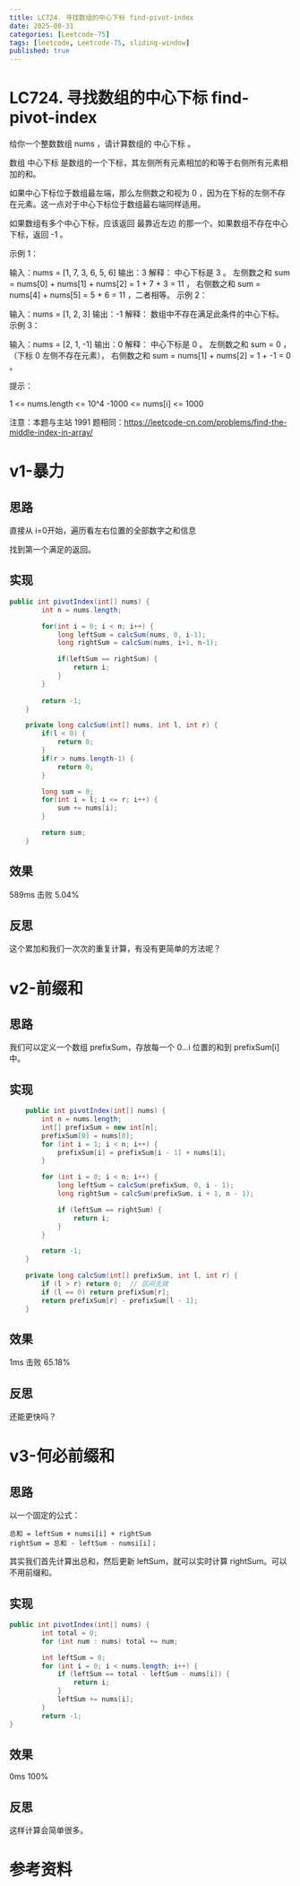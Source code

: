 ```yaml
---
title: LC724. 寻找数组的中心下标 find-pivot-index
date: 2025-08-31 
categories: [Leetcode-75]
tags: [leetcode, Leetcode-75, sliding-window]
published: true
---
```


# LC724. 寻找数组的中心下标 find-pivot-index

给你一个整数数组 nums ，请计算数组的 中心下标 。

数组 中心下标 是数组的一个下标，其左侧所有元素相加的和等于右侧所有元素相加的和。

如果中心下标位于数组最左端，那么左侧数之和视为 0 ，因为在下标的左侧不存在元素。这一点对于中心下标位于数组最右端同样适用。

如果数组有多个中心下标，应该返回 最靠近左边 的那一个。如果数组不存在中心下标，返回 -1 。

 

示例 1：

输入：nums = [1, 7, 3, 6, 5, 6]
输出：3
解释：
中心下标是 3 。
左侧数之和 sum = nums[0] + nums[1] + nums[2] = 1 + 7 + 3 = 11 ，
右侧数之和 sum = nums[4] + nums[5] = 5 + 6 = 11 ，二者相等。
示例 2：

输入：nums = [1, 2, 3]
输出：-1
解释：
数组中不存在满足此条件的中心下标。
示例 3：

输入：nums = [2, 1, -1]
输出：0
解释：
中心下标是 0 。
左侧数之和 sum = 0 ，（下标 0 左侧不存在元素），
右侧数之和 sum = nums[1] + nums[2] = 1 + -1 = 0 。
 

提示：

1 <= nums.length <= 10^4
-1000 <= nums[i] <= 1000
 

注意：本题与主站 1991 题相同：https://leetcode-cn.com/problems/find-the-middle-index-in-array/

# v1-暴力

## 思路

直接从 i=0开始，遍历看左右位置的全部数字之和信息

找到第一个满足的返回。

## 实现

```java
public int pivotIndex(int[] nums) {
        int n = nums.length;

        for(int i = 0; i < n; i++) {
            long leftSum = calcSum(nums, 0, i-1);
            long rightSum = calcSum(nums, i+1, n-1);

            if(leftSum == rightSum) {
                return i;
            }
        }
        
        return -1;
    }

    private long calcSum(int[] nums, int l, int r) {
        if(l < 0) {
            return 0;
        }
        if(r > nums.length-1) {
            return 0;
        }

        long sum = 0;
        for(int i = l; i <= r; i++) {
            sum += nums[i];
        }

        return sum;
    }
```



## 效果

589ms 击败 5.04%

## 反思

这个累加和我们一次次的重复计算，有没有更简单的方法呢？


# v2-前缀和

## 思路

我们可以定义一个数组 prefixSum，存放每一个 0...i 位置的和到 prefixSum[i] 中。

## 实现

```java
    public int pivotIndex(int[] nums) {
        int n = nums.length;
        int[] prefixSum = new int[n];
        prefixSum[0] = nums[0];
        for (int i = 1; i < n; i++) {
            prefixSum[i] = prefixSum[i - 1] + nums[i];
        }

        for (int i = 0; i < n; i++) {
            long leftSum = calcSum(prefixSum, 0, i - 1);
            long rightSum = calcSum(prefixSum, i + 1, n - 1);

            if (leftSum == rightSum) {
                return i;
            }
        }

        return -1;
    }

    private long calcSum(int[] prefixSum, int l, int r) {
        if (l > r) return 0;  // 区间无效
        if (l == 0) return prefixSum[r];
        return prefixSum[r] - prefixSum[l - 1];
    }
```

## 效果

1ms 击败 65.18%

## 反思

还能更快吗？

# v3-何必前缀和

## 思路

以一个固定的公式：

```
总和 = leftSum + numsi[i] + rightSum
rightSum = 总和 - leftSum - numsi[i]；
```

其实我们首先计算出总和，然后更新 leftSum，就可以实时计算 rightSum。可以不用前缀和。

## 实现

```java
public int pivotIndex(int[] nums) {
        int total = 0;
        for (int num : nums) total += num;

        int leftSum = 0;
        for (int i = 0; i < nums.length; i++) {
            if (leftSum == total - leftSum - nums[i]) {
                return i;
            }
            leftSum += nums[i];
        }
        return -1;
}
```

## 效果

0ms 100%

## 反思

这样计算会简单很多。


# 参考资料